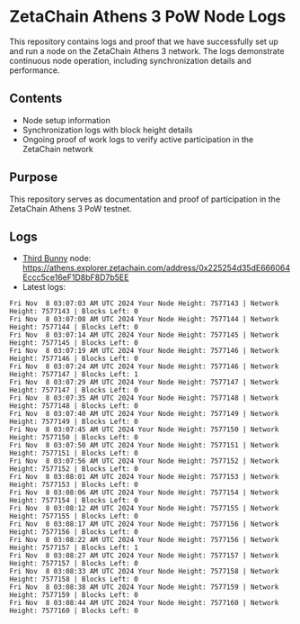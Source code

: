 # ZetaChain Athens 3 PoW Node Logs
This repository contains logs and proof that we have successfully set up and run a node on the ZetaChain Athens 3 network. The logs demonstrate continuous node operation, including synchronization details and performance.

## Contents
- Node setup information
- Synchronization logs with block height details
- Ongoing proof of work logs to verify active participation in the ZetaChain network

## Purpose
This repository serves as documentation and proof of participation in the ZetaChain Athens 3 PoW testnet.

## Logs

- [Third Bunny](https://thirdbunny.xyz/) node: https://athens.explorer.zetachain.com/address/0x225254d35dE666064Eccc5ce16eF1D8bF8D7b5EE
- Latest logs:
```
Fri Nov  8 03:07:03 AM UTC 2024 Your Node Height: 7577143 | Network Height: 7577143 | Blocks Left: 0
Fri Nov  8 03:07:08 AM UTC 2024 Your Node Height: 7577144 | Network Height: 7577144 | Blocks Left: 0
Fri Nov  8 03:07:14 AM UTC 2024 Your Node Height: 7577145 | Network Height: 7577145 | Blocks Left: 0
Fri Nov  8 03:07:19 AM UTC 2024 Your Node Height: 7577146 | Network Height: 7577146 | Blocks Left: 0
Fri Nov  8 03:07:24 AM UTC 2024 Your Node Height: 7577146 | Network Height: 7577147 | Blocks Left: 1
Fri Nov  8 03:07:29 AM UTC 2024 Your Node Height: 7577147 | Network Height: 7577147 | Blocks Left: 0
Fri Nov  8 03:07:35 AM UTC 2024 Your Node Height: 7577148 | Network Height: 7577148 | Blocks Left: 0
Fri Nov  8 03:07:40 AM UTC 2024 Your Node Height: 7577149 | Network Height: 7577149 | Blocks Left: 0
Fri Nov  8 03:07:45 AM UTC 2024 Your Node Height: 7577150 | Network Height: 7577150 | Blocks Left: 0
Fri Nov  8 03:07:50 AM UTC 2024 Your Node Height: 7577151 | Network Height: 7577151 | Blocks Left: 0
Fri Nov  8 03:07:56 AM UTC 2024 Your Node Height: 7577152 | Network Height: 7577152 | Blocks Left: 0
Fri Nov  8 03:08:01 AM UTC 2024 Your Node Height: 7577153 | Network Height: 7577153 | Blocks Left: 0
Fri Nov  8 03:08:06 AM UTC 2024 Your Node Height: 7577154 | Network Height: 7577154 | Blocks Left: 0
Fri Nov  8 03:08:12 AM UTC 2024 Your Node Height: 7577155 | Network Height: 7577155 | Blocks Left: 0
Fri Nov  8 03:08:17 AM UTC 2024 Your Node Height: 7577156 | Network Height: 7577156 | Blocks Left: 0
Fri Nov  8 03:08:22 AM UTC 2024 Your Node Height: 7577156 | Network Height: 7577157 | Blocks Left: 1
Fri Nov  8 03:08:27 AM UTC 2024 Your Node Height: 7577157 | Network Height: 7577157 | Blocks Left: 0
Fri Nov  8 03:08:33 AM UTC 2024 Your Node Height: 7577158 | Network Height: 7577158 | Blocks Left: 0
Fri Nov  8 03:08:38 AM UTC 2024 Your Node Height: 7577159 | Network Height: 7577159 | Blocks Left: 0
Fri Nov  8 03:08:44 AM UTC 2024 Your Node Height: 7577160 | Network Height: 7577160 | Blocks Left: 0
```
